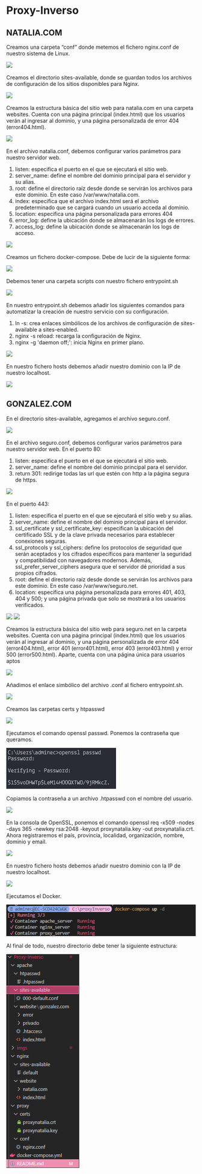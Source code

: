 # Proxy-Inverso

## NATALIA.COM

Creamos una carpeta “conf” donde metemos el fichero nginx.conf de nuestro sistema de Linux.

<img src="imgs/conf.png">
 
Creamos el directorio sites-available, donde se guardan todos los archivos de configuración de los sitios disponibles para Nginx.

<img src="imgs/sites-natalia.png">
 
Creamos la estructura básica del sitio web para natalia.com en una carpeta websites. Cuenta con una página principal (index.html) que los usuarios verán al ingresar al dominio, y una página personalizada de error 404 (error404.html).

<img src="imgs/websites-natalia.png">
 
En el archivo natalia.conf, debemos configurar varios parámetros para nuestro servidor web.
1.	listen: especifica el puerto en el que se ejecutará el sitio web.
2.	server_name: define el nombre del dominio principal para el servidor y su alias.
3.	root: define el directorio raíz desde donde se servirán los archivos para este dominio. En este caso /var/www/natalia.com.
4.	index: especifica que el archivo index.html será el archivo predeterminado que se cargará cuando un usuario acceda al dominio.
5.	location: especifica una página personalizada para errores 404
6.	error_log: define la ubicación donde se almacenarán los logs de errores.
7.  access_log: define la ubicación donde se almacenarán los logs de acceso.

<img src="imgs/natalia-conf.png">
 
Creamos un fichero docker-compose. Debe de lucir de la siguiente forma:

<img src="imgs/dockerCompose.png">
 
Debemos tener una carpeta scripts con nuestro fichero entrypoint.sh

<img src="imgs/scripts.png">
 
En nuestro entrypoint.sh debemos añadir los siguientes comandos para automatizar la creación de nuestro servicio con su configuración. 
1.	ln -s: crea enlaces simbólicos de los archivos de configuración de sites-available a sites-enabled.
2.  nginx -s reload: recarga la configuración de Nginx.
3.  nginx -g 'daemon off;': inicia Nginx en primer plano.

<img src="imgs/entrypoint-natalia.png">
 
En nuestro fichero hosts debemos añadir nuestro dominio con la IP de nuestro localhost.
 
<img src="imgs/hosts-natalia.png">


## GONZALEZ.COM

En el directorio sites-available, agregamos el archivo seguro.conf.

<img src="imgs/sites-seguro.png">
 
En el archivo seguro.conf, debemos configurar varios parámetros para nuestro servidor web. En el puerto 80:
1.	listen: especifica el puerto en el que se ejecutará el sitio web.
2.	server_name: define el nombre del dominio principal para el servidor.
3.	return 301: redirige todas las url que estén con http a la página segura de https.

<img src="imgs/seguro1-conf.png">

En el puerto 443:
1. listen: especifica el puerto en el que se ejecutará el sitio web y su alias.
2. server_name: define el nombre del dominio principal para el servidor.
3. ssl_certificate y ssl_certificate_key: especifican la ubicación del certificado SSL y de la clave privada necesarios para establecer conexiones seguras.
4. ssl_protocols y ssl_ciphers: define los protocolos de seguridad que serán aceptados y los cifrados específicos para mantener la seguridad y compatibilidad con navegadores modernos. Además, ssl_prefer_server_ciphers asegura que el servidor dé prioridad a sus propios cifrados.
5. root: define el directorio raíz desde donde se servirán los archivos para este dominio. En este caso /var/www/seguro.net.
6. location: especifica una página personalizada para errores 401, 403, 404 y 500; y una página privada que solo se mostrará a los usuarios verificados.

<img src="imgs/seguro2-conf.png">
<img src="imgs/seguro3-conf.png">
 
Creamos la estructura básica del sitio web para seguro.net en la carpeta websites. Cuenta con una página principal (index.html) que los usuarios verán al ingresar al dominio, y una página personalizada de error 404 (error404.html), error 401 (error401.html), error 403 (error403.html) y error 500 (error500.html). Aparte, cuenta con una página única para usuarios aptos
 
<img src="imgs/websites-seguro.png">

Añadimos el enlace simbólico del archivo .conf al fichero entrypoint.sh.

<img src="imgs/entrypoint-seguro.png">

Creamos las carpetas certs y htpasswd

<img src="imgs/seguridad.png">

Ejecutamos el comando openssl passwd. Ponemos la contraseña que queramos.

<img src="imgs/comando-htpass.png">

Copiamos la contraseña a un archivo .htpasswd con el nombre del usuario.

<img src="imgs/contraseña.png">

En la consola de OpenSSL, ponemos el comando openssl req -x509 -nodes -days 365 -newkey rsa:2048 -keyout proxynatalia.key -out proxynatalia.crt.
Ahora registraremos el país, provincia, localidad, organización, nombre, dominio y email.

<img src="imgs/comandoKey.png">
 
En nuestro fichero hosts debemos añadir nuestro dominio con la IP de nuestro localhost.
 
<img src="imgs/hosts-seguro.png">

Ejecutamos el Docker.

<img src="imgs/comando-docker.png">

Al final de todo, nuestro directorio debe tener la siguiente estructura:

<img src="imgs/carpetas.png">
